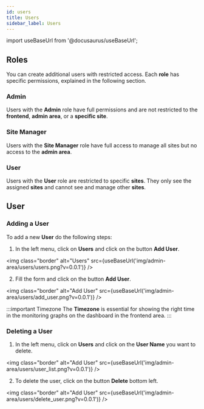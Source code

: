 ```yaml
---
id: users
title: Users
sidebar_label: Users
---
```


import useBaseUrl from '@docusaurus/useBaseUrl';

## Roles

You can create additional users with restricted access. 
Each **role** has specific permissions, explained in the following section.

### Admin

Users with the **Admin** role have full permissions and are not restricted to the **frontend**, **admin area**, or a **specific site**.

### Site Manager

Users with the **Site Manager** role have full access to manage all sites but no access to the **admin area**. 

### User

Users with the **User** role are restricted to specific **sites**. They only see the assigned **sites** and cannot see and manage other **sites**.

## User

### Adding a User

To add a new **User** do the following steps:

1. In the left menu, click on **Users** and click on the button **Add User**.

<img class="border" alt="Users" src={useBaseUrl('img/admin-area/users/users.png?v=0.0.1')} />

2. Fill the form and click on the button **Add User**.

<img class="border" alt="Add User" src={useBaseUrl('img/admin-area/users/add_user.png?v=0.0.1')} />

:::important Timezone
The **Timezone** is essential for showing the right time in the monitoring graphs on the dashboard in the frontend area.
:::


### Deleting a User

1. In the left menu, click on **Users** and click on the **User Name** you want to delete.

<img class="border" alt="Add User" src={useBaseUrl('img/admin-area/users/user_list.png?v=0.0.1')} />

2. To delete the user, click on the button **Delete** bottom left.

<img class="border" alt="Add User" src={useBaseUrl('img/admin-area/users/delete_user.png?v=0.0.1')} />
